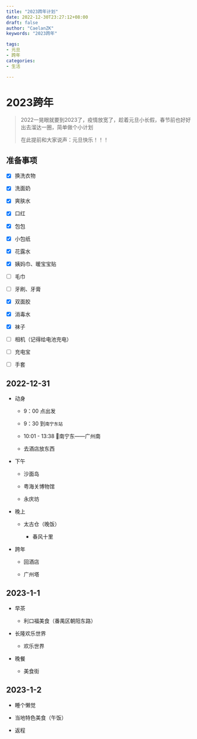 ```yaml
---
title: "2023跨年计划"
date: 2022-12-30T23:27:12+08:00
draft: false
author: "CaelanZK"
keywords: "2023跨年"

tags:
- 元旦
- 跨年
categories:
- 生活

---
```

# 2023跨年
> 2022一晃眼就要到2023了，疫情放宽了，趁着元旦小长假，春节前也好好出去溜达一圈，简单做个小计划<br>
> 
> 在此提前和大家说声：元旦快乐！！！


## 准备事项

- [x] 换洗衣物
  
- [x] 洗面奶
  
- [x] 爽肤水
  
- [x] 口红
  
- [x] 包包
  
- [x] 小包纸
  
- [x] 花露水
  
- [x] 姨妈巾、暖宝宝贴
  
- [ ] 毛巾
  
- [ ] 牙刷、牙膏
  
- [x] 双面胶
  
- [x] 消毒水
  
- [x] 袜子
  
- [ ] 相机（记得给电池充电）
  
- [ ] 充电宝

- [ ] 手套

## 2022-12-31

- 动身
  
  - 9：00 点出发
    
  - 9：30 到`南宁东站`
  
  - 10:01 - 13:38 🚄南宁东——广州南
    
  - 去酒店放东西
    
- 下午
  
  - 沙面岛
    
  - 粤海关博物馆
    
  - 永庆坊
    
- 晚上
  
  - 太古仓（晚饭）
    
    - 春风十里
      
- 跨年
  
  - 回酒店
    
  - 广州塔
    

## 2023-1-1

- 早茶
  
  - 利口福美食（番禺区朝阳东路）
    
- 长隆欢乐世界
  
  - 欢乐世界
  
- 晚餐
  
  - 美食街
    

## 2023-1-2

- 睡个懒觉
  
- 当地特色美食（午饭）
  
- 返程
  
